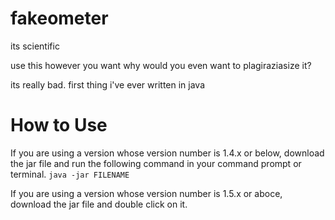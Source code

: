 # fakeometer
 its scientific


 use this however you want
 why would you even want to plagiraziasize it?

 its really bad. first thing i've ever written in java
 
 
 # How to Use
If you are using a version whose version number is 1.4.x or below, 
download the jar file and run the following command in your command prompt or terminal.
`java -jar FILENAME`

If you are using a version whose version number is 1.5.x or aboce,
download the jar file and double click on it.

